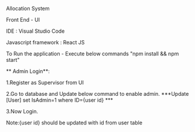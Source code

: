 Allocation System

Front End - UI

IDE : Visual Studio Code

Javascript framework : React JS


To Run the application - Execute below commands
"npm install && npm start"

** Admin Login**:

1.Register as Supervisor from UI 

2.Go to database and Update below command to enable admin.
    ***Update [User] set IsAdmin=1 where ID={user id} ***

3.Now Login.

Note:{user id} should be updated with id from user table
